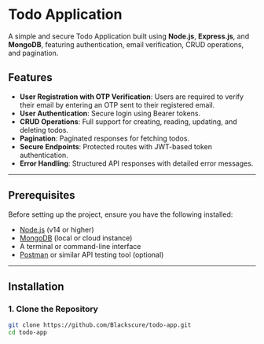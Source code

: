 # Todo Application

A simple and secure Todo Application built using **Node.js**, **Express.js**, and **MongoDB**, featuring authentication, email verification, CRUD operations, and pagination.

## Features

- **User Registration with OTP Verification**: Users are required to verify their email by entering an OTP sent to their registered email.
- **User Authentication**: Secure login using Bearer tokens.
- **CRUD Operations**: Full support for creating, reading, updating, and deleting todos.
- **Pagination**: Paginated responses for fetching todos.
- **Secure Endpoints**: Protected routes with JWT-based token authentication.
- **Error Handling**: Structured API responses with detailed error messages.

---

## Prerequisites

Before setting up the project, ensure you have the following installed:

- [Node.js](https://nodejs.org/) (v14 or higher)
- [MongoDB](https://www.mongodb.com/) (local or cloud instance)
- A terminal or command-line interface
- [Postman](https://www.postman.com/) or similar API testing tool (optional)

---

## Installation

### 1. Clone the Repository

```bash
git clone https://github.com/Blackscure/todo-app.git
cd todo-app
